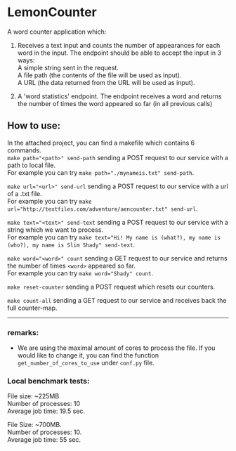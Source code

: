 # LemonCounter

A word counter application which:
1. Receives a text input and counts the number of appearances for each word in the input.
The endpoint should be able to accept the input in 3 ways:  
A simple string sent in the request.  
A file path (the contents of the file will be used as input).  
A URL (the data returned from the URL will be used as input).

2.  A 'word statistics' endpoint. The endpoint receives a word and returns the number of times the word appeared so far (in all previous calls)



## How to use:
In the attached project, you can find a makefile which contains 6 commands.  
`make path="<path>" send-path` sending a POST request to our service with a path to local file.  
For example you can try `make path="./mynameis.txt" send-path`.  

`make url="<url>" send-url` sending a POST request to our service with a url of a .txt file.   
For example you can try `make url="http://textfiles.com/adventure/aencounter.txt" send-url`.  

`make text="<text>" send-text` sending a POST request to our service with a string which we want to process.   
For example you can try `make text="Hi! My name is (what?), my name is (who?), my name is Slim Shady" send-text`.  

`make word="<word>" count` sending a GET request to our service and returns the number of times `<word>` appeared so far.  
For example you can try `make word="Shady" count`.  

`make reset-counter` sending a POST request which resets our counters.  

`make count-all` sending a GET request to our service and receives back the full counter-map.


 
--- 
### remarks:
-  We are using the maximal amount of cores to process the file.
If you would like to change it, you can find the function `get_number_of_cores_to_use` under `conf.py` file.




### Local benchmark tests:

File size: ~225MB  
Number of processes: 10  
Average job time: 19.5 sec.

File Size: ~700MB.  
Number of processes: 10.  
Average job time: 55 sec.
